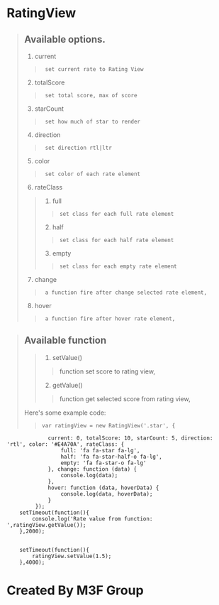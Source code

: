 RatingView
=========

> ## Available options.
> 
> 1.    current
>>      set current rate to Rating View
> 2.    totalScore
>>      set total score, max of score
> 3.    starCount
>>      set how much of star to render
> 4.    direction
>>      set direction rtl|ltr
> 5.    color
>>      set color of each rate element
> 6.    rateClass
>>1.    full
>>>     set class for each full rate element
>>2.    half
>>>     set class for each half rate element
>>3.    empty
>>>     set class for each empty rate element
> 7.    change
>>      a function fire after change selected rate element,
> 8.    hover
>>      a function fire after hover rate element,
             
> ## Available function
>> 1. setValue()
>>> function set score to rating view,
>> 2. getValue()
>>> function get selected score from rating view,
> 
> Here's some example code:
> 
>>     var ratingView = new RatingView('.star', {
                 current: 0, totalScore: 10, starCount: 5, direction: 'rtl', color: '#E4A70A', rateClass: {
                     full: 'fa fa-star fa-lg',
                     half: 'fa fa-star-half-o fa-lg',
                     empty: 'fa fa-star-o fa-lg'
                 }, change: function (data) {
                     console.log(data);
                 },
                 hover: function (data, hoverData) {
                     console.log(data, hoverData);
                 }
             });             
        setTimeout(function(){
            console.log('Rate value from function: ',ratingView.getValue());
        },2000);
    
    
        setTimeout(function(){
            ratingView.setValue(1.5);
        },4000);

Created By M3F Group
======
